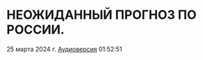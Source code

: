 # НЕОЖИДАННЫЙ ПРОГНОЗ ПО РОССИИ.

25 марта 2024 г. [Аудиоверсия](https://www.youtube.com/watch?v=rVUiyu_5YlA) 01:52:51
